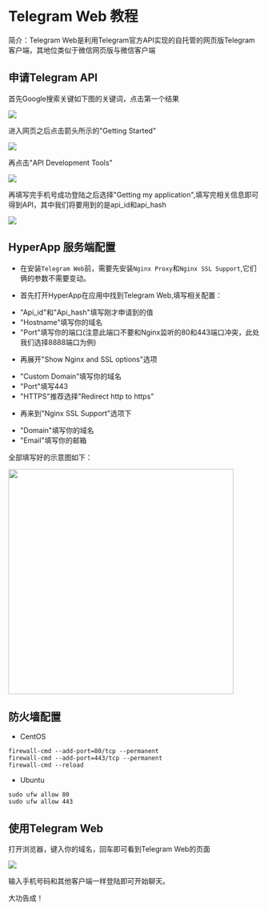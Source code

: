 # Telegram Web 教程

简介：Telegram Web是利用Telegram官方API实现的自托管的网页版Telegram客户端，其地位类似于微信网页版与微信客户端

## 申请Telegram API

首先Google搜索关键如下图的关键词，点击第一个结果

<img src="./images/telegram-1.jpg" alien=center />

进入网页之后点击箭头所示的"Getting Started"

<img src="./images/telegram-2.jpg" alien=center />

再点击"API Development Tools"

<img src="./images/telegram-3.jpg" alien=center />

再填写完手机号成功登陆之后选择"Getting my application",填写完相关信息即可得到API，其中我们将要用到的是api_id和api_hash

<img src="./images/telegram-4.JPG" alien=center />

## HyperApp 服务端配置

- 在安装`Telegram Web`前，需要先安装`Nginx Proxy`和`Nginx SSL Support`,它们俩的参数不需要变动。

- 首先打开HyperApp在应用中找到Telegram Web,填写相关配置：

* "Api_id"和"Api_hash"填写刚才申请到的值 
* "Hostname"填写你的域名 
* "Port"填写你的端口(注意此端口不要和Nginx监听的80和443端口冲突，此处我们选择8888端口为例) 

- 再展开"Show Nginx and SSL options"选项

* "Custom Domain"填写你的域名
* "Port"填写443
* "HTTPS"推荐选择"Redirect http to https"

- 再来到"Nginx SSL Support"选项下

* "Domain"填写你的域名
* "Email"填写你的邮箱

全部填写好的示意图如下：

<img src="./images/telegram-5.jpg" width="450" />

## 防火墙配置

- CentOS
```
firewall-cmd --add-port=80/tcp --permanent
firewall-cmd --add-port=443/tcp --permanent
firewall-cmd --reload
```
- Ubuntu
```
sudo ufw allow 80
sudo ufw allow 443
```

## 使用Telegram Web

打开浏览器，键入你的域名，回车即可看到Telegram Web的页面

<img src="./images/telegram-7.jpg" align=center />

输入手机号码和其他客户端一样登陆即可开始聊天。

大功告成！
